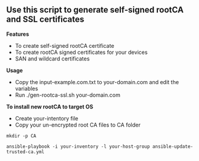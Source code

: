 ## Use this script to generate self-signed rootCA and SSL certificates


**Features**
* To create self-signed rootCA certificate
* To create rootCA signed certificates for your devices
* SAN and wildcard certificates 

**Usage**
* Copy the input-example.com.txt to your-domain.com and edit the variables
* Run ./gen-rootca-ssl.sh your-domain.com


**To install new rootCA to target OS**
* Create your-intentory file
* Copy your un-encrypted root CA files to CA folder

```
mkdir -p CA

ansible-playbook -i your-inventory -l your-host-group ansible-update-trusted-ca.yml

```





